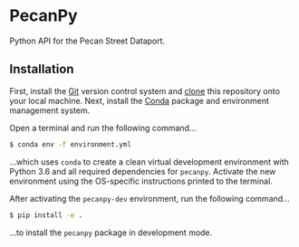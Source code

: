 # PecanPy

Python API for the Pecan Street Dataport.

## Installation
First, install the [Git](https://git-scm.com/downloads) version control system and [clone](https://help.github.com/articles/cloning-a-repository/) this repository onto your local machine. Next, install the [Conda](https://conda.io/docs/user-guide/install/index.html) package and environment management system.

Open a terminal and run the following command...

```bash
$ conda env -f environment.yml
```

...which uses `conda` to create a clean virtual development environment with
Python 3.6 and all required dependencies for `pecanpy`. Activate the new
environment using the OS-specific instructions printed to the terminal.

After activating the `pecanpy-dev` environment, run the following command...

```bash
$ pip install -e .
```

...to install the `pecanpy` package in development mode.
